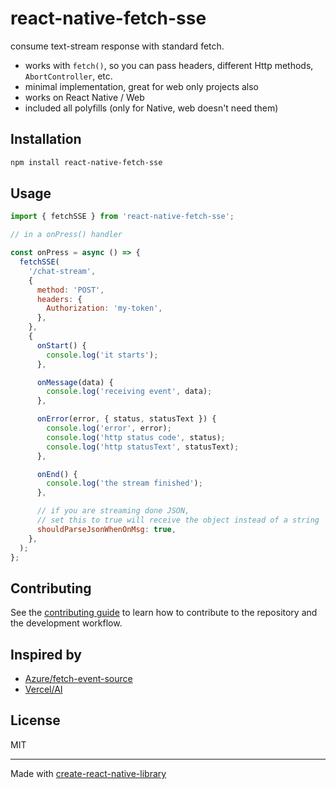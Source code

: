 # react-native-fetch-sse

consume text-stream response with standard fetch.

- works with `fetch()`, so you can pass headers, different Http methods, `AbortController`, etc.
- minimal implementation, great for web only projects also
- works on React Native / Web
- included all polyfills (only for Native, web doesn't need them)

## Installation

```sh
npm install react-native-fetch-sse
```

## Usage

```js
import { fetchSSE } from 'react-native-fetch-sse';

// in a onPress() handler

const onPress = async () => {
  fetchSSE(
    '/chat-stream',
    {
      method: 'POST',
      headers: {
        Authorization: 'my-token',
      },
    },
    {
      onStart() {
        console.log('it starts');
      },

      onMessage(data) {
        console.log('receiving event', data);
      },

      onError(error, { status, statusText }) {
        console.log('error', error);
        console.log('http status code', status);
        console.log('http statusText', statusText);
      },

      onEnd() {
        console.log('the stream finished');
      },

      // if you are streaming done JSON,
      // set this to true will receive the object instead of a string
      shouldParseJsonWhenOnMsg: true,
    },
  );
};
```

## Contributing

See the [contributing guide](CONTRIBUTING.md) to learn how to contribute to the repository and the development workflow.

## Inspired by

- [Azure/fetch-event-source](https://github.com/Azure/fetch-event-source)
- [Vercel/AI](https://github.com/vercel/ai)

## License

MIT

---

Made with [create-react-native-library](https://github.com/callstack/react-native-builder-bob)
